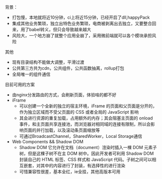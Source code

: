 背景：
- 打包慢，本地就将近10分钟，ci上将近15分钟，已经开启了dll,happyPack
- 集成其他业务繁琐，独立出特色业务繁琐，电商被剥离出去独立，又要整合回来，用了babel转义，但只会导致越来越大
- 风险大，一个地方崩了就整个应用全崩了，采用微前端就可以各个模块承担风险

其他
- 现有目录结构不能做大调整，平滑过渡
- 公共第三方共为cdn，公共组件，公共函数抽离，rollup打包
- 全局唯一的组件通信

目前可用的方案
- 由nginx分发路由的方式，会刷新页面，体验啥的都不好
- iFrame  
  - 可以创建一个全新的独立的宿主环境，iFrame 的页面和父页面是分开的，作为独立区域而不受父页面的 CSS 或者全局的 JavaScript 影响
  - 其会进行资源的重复加载，占用额外的内存；其会阻塞主页面的 onload 事件，和主页面共享连接池，而浏览器对相同域的连接有限制，所以会影响页面的并行加载，以及滚动条页面缩放等
  - 可通过BroadcastChannel，SharedWorker，Local Storage通信
- Web Components && Shadow DOM
  - Shadow DOM 它允许在文档（document）渲染时插入一棵 DOM 元素子树，但是这棵子树不在主 DOM 树中。因此开发者可利用 Shadow DOM 封装自己的 HTML 标签、CSS 样式和 JavaScript 代码。子树之间可以相互嵌套，对其中的内容进行了封装，有选择性的进行渲染
  - 可惜兼容性很差，基本全红，ie全挂，其他高版本可用
